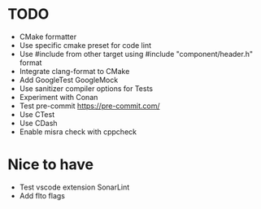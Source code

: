 # TODO

- CMake formatter
- Use specific cmake preset for code lint
- Use #include from other target using #include "component/header.h" format
- Integrate clang-format to CMake
- Add GoogleTest GoogleMock
- Use sanitizer compiler options for Tests
- Experiment with Conan
- Test pre-commit https://pre-commit.com/
- Use CTest
- Use CDash
- Enable misra check with cppcheck

# Nice to have

- Test vscode extension SonarLint
- Add flto flags
